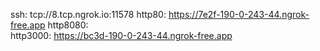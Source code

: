 ssh: tcp://8.tcp.ngrok.io:11578 
http80: https://7e2f-190-0-243-44.ngrok-free.app 
http8080:  
http3000: https://bc3d-190-0-243-44.ngrok-free.app 
